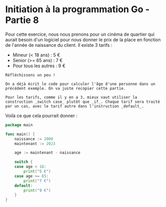 # Initiation à la programmation Go - Partie 8

Pour cette exercice, nous nous prenons pour un cinéma de quartier qui aurait besoin d'un logiciel pour nous donner le prix de la place en fonction de l'année de naissance du client. Il existe 3 tarifs :

- Mineur (< 18 ans) : 5 €
- Senior (>= 65 ans) : 7 €
- Pour tous les autres : 9 €

```
Réfléchissons un peu !

On a déjà écrit le code pour calculer l'âge d'une personne dans un précédent exemple. On va juste recopier cette partie. 

Pour les tarifs, comme il y en a 3, mieux vaut utiliser la construction _switch case_ plutôt que _if_. Chaque tarif sera traité par un cas, avec le tarif autre dans l'instruction _default_.

```

Voilà ce que cela pourrait donner :

```go
package main

func main() {
    naissance := 2000
    maintenant := 2023

    age := maintenant - naissance

    switch {
    case age < 18:
        print("5 €")
    case age >= 65:
        print("7 €")
    default:
        print("9 €")
    }
}
```

